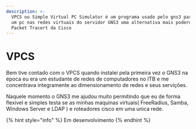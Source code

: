 ```yaml
---
description: >-
  VPCS ou Simple Virtual PC Simulator é um programa usado pelo gns3 para simular
  um pc nas redes virtuais do servidor GNS3 uma alternativa mais poderosa que o
  Packet Tracert da Cisco
---
```


# VPCS

  Bem tive contado com o VPCS quando instalei pela primeira vez o GNS3 na época eu era um estudante de redes de computadores no ITB e me concentrava integramente ao dimensionamento de redes e seus servições.

  Naquele  momento o GNS3 me ajudou muito permitindo que eu de forma flexivel e simples testa se as minhas maquinas virtuais\( FreeRadius, Samba, Windows Server e LDAP \) e roteadores cisco em uma unica rede.

{% hint style="info" %}
Em desenvolvimento
{% endhint %}

